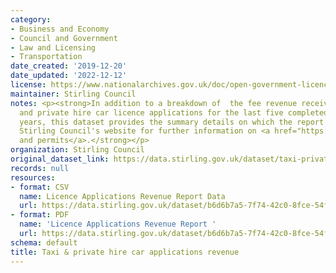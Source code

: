```yaml
---
category:
- Business and Economy
- Council and Government
- Law and Licensing
- Transportation
date_created: '2019-12-20'
date_updated: '2022-12-12'
license: https://www.nationalarchives.gov.uk/doc/open-government-licence/version/3/
maintainer: Stirling Council
notes: <p><strong>In addition to a breakdown of  the fee revenue received from taxi
  and private hire car licence applications for the last five completed financial
  years, this dataset provides the summary details on which the report is based.</strong>\r\n\r\n<strong>Visit
  Stirling Council's website for further information on <a href="https://www.stirling.gov.uk/licensing-legal/licenses-permits-permissions/">licences
  and permits</a>.</strong></p>
organization: Stirling Council
original_dataset_link: https://data.stirling.gov.uk/dataset/taxi-private-hire-car-revenue
records: null
resources:
- format: CSV
  name: Licence Applications Revenue Report Data
  url: https://data.stirling.gov.uk/dataset/b6d6b7a5-7f74-42c0-8fce-54f17536f135/resource/674f515f-ba02-42f9-b41c-4090e8873982/download/20210323-taxi-private-hire-car-applications-data.csv
- format: PDF
  name: 'Licence Applications Revenue Report '
  url: https://data.stirling.gov.uk/dataset/b6d6b7a5-7f74-42c0-8fce-54f17536f135/resource/f5d81a1e-01ad-40d2-aa53-fa87a9c49359/download/20210323-taxi-private-hire-car-applications-2015-to-2019.pdf
schema: default
title: Taxi & private hire car applications revenue
---
```


